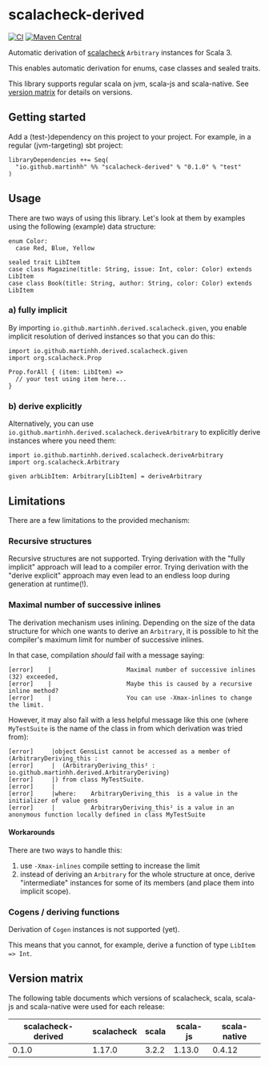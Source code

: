# scalacheck-derived

[![CI](https://github.com/martinhh/scalacheck-derived/actions/workflows/ci.yml/badge.svg?branch=main)](https://github.com/MartinHH/scalacheck-derived/actions/workflows/ci.yml?query=branch%3Amain) [![Maven Central](https://maven-badges.herokuapp.com/maven-central/io.github.martinhh/scalacheck-derived_3/badge.svg)](https://maven-badges.herokuapp.com/maven-central/io.github.martinhh/scalacheck-derived_3)

Automatic derivation of [scalacheck](https://github.com/typelevel/scalacheck) `Arbitrary` instances for Scala 3.

This enables automatic derivation for enums, case classes and sealed traits.

This library supports regular scala on jvm, scala-js and scala-native. See
[version matrix](#version-matrix) for details on versions.

## Getting started

Add a (test-)dependency on this project to your project. For example, in a regular (jvm-targeting)
sbt project:

```
libraryDependencies ++= Seq(
  "io.github.martinhh" %% "scalacheck-derived" % "0.1.0" % "test"
)
```

## Usage

There are two ways of using this library. Let's look at them by examples using the following
(example) data structure:

```
enum Color:
  case Red, Blue, Yellow

sealed trait LibItem
case class Magazine(title: String, issue: Int, color: Color) extends LibItem
case class Book(title: String, author: String, color: Color) extends LibItem
```

### a) fully implicit

By importing `io.github.martinhh.derived.scalacheck.given`, you enable implicit resolution of
derived instances so that you can do this:

```
import io.github.martinhh.derived.scalacheck.given
import org.scalacheck.Prop

Prop.forAll { (item: LibItem) =>
  // your test using item here...
}
```

### b) derive explicitly

Alternatively, you can use `io.github.martinhh.derived.scalacheck.deriveArbitrary` to explicitly
derive instances where you need them:

```
import io.github.martinhh.derived.scalacheck.deriveArbitrary
import org.scalacheck.Arbitrary

given arbLibItem: Arbitrary[LibItem] = deriveArbitrary
```

## Limitations

There are a few limitations to the provided mechanism:

### Recursive structures

Recursive structures are not supported. Trying derivation with the "fully implicit" approach will
lead to a compiler error. Trying derivation with the "derive explicit" approach may even lead to
an endless loop during generation at runtime(!).

### Maximal number of successive inlines

The derivation mechanism uses inlining. Depending on the size of the data structure for which one
wants to derive an `Arbitrary`, it is possible to hit the compiler's maximum limit for number of
successive inlines.

In that case, compilation *should* fail with a message saying:

```
[error]    |                     Maximal number of successive inlines (32) exceeded,
[error]    |                     Maybe this is caused by a recursive inline method?
[error]    |                     You can use -Xmax-inlines to change the limit.
```

However, it may also fail with a less helpful message like this one (where `MyTestSuite` is the
name of the class in from which derivation was tried from):

```
[error]     |object GensList cannot be accessed as a member of (ArbitraryDeriving_this : 
[error]     |  (ArbitraryDeriving_this² : io.github.martinhh.derived.ArbitraryDeriving)
[error]     |) from class MyTestSuite.
[error]     |
[error]     |where:    ArbitraryDeriving_this  is a value in the initializer of value gens
[error]     |          ArbitraryDeriving_this² is a value in an anonymous function locally defined in class MyTestSuite
```

#### Workarounds

There are two ways to handle this:

1. use `-Xmax-inlines` compile setting to increase the limit
2. instead of deriving an `Arbitrary` for the whole structure at once, derive "intermediate"
   instances for some of its members (and place them into implicit scope).

### Cogens / deriving functions

Derivation of `Cogen` instances is not supported (yet).

This means that you cannot, for example, derive a function of type `LibItem => Int`.

## Version matrix

The following table documents which versions of scalacheck, scala, scala-js and scala-native were
used for each release:

| scalacheck-derived | scalacheck | scala | scala-js | scala-native | 
|--------------------|------------|-------|----------|--------------|
| 0.1.0              | 1.17.0     | 3.2.2 | 1.13.0   | 0.4.12       |
